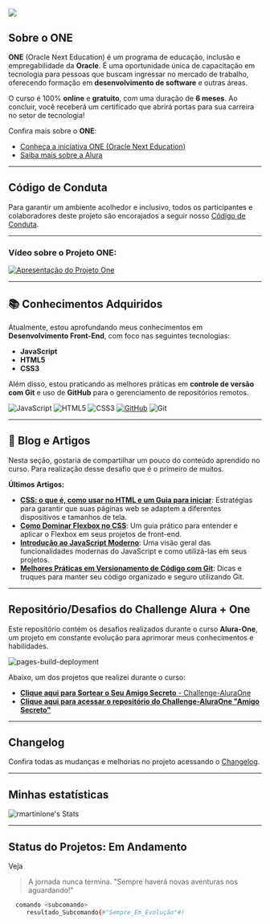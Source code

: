 # ![](https://www.alura.com.br/assets/img/depoimentos/oracle-one/logotipo-one.1730889067.svg)

## Sobre o **ONE**

**ONE** (Oracle Next Education) é um programa de educação, inclusão e empregabilidade da **Oracle**. É uma oportunidade única de capacitação em tecnologia para pessoas que buscam ingressar no mercado de trabalho, oferecendo formação em **desenvolvimento de software** e outras áreas.

O curso é 100% **online** e **gratuito**, com uma duração de **6 meses**. Ao concluir, você receberá um certificado que abrirá portas para sua carreira no setor de tecnologia!

Confira mais sobre o **ONE**:

- [Conheça a iniciativa ONE (Oracle Next Education)](https://www.oracle.com/br/education/oracle-next-education/)
- [Saiba mais sobre a Alura](https://www.alura.com.br/sobre)

---

## Código de Conduta

Para garantir um ambiente acolhedor e inclusivo, todos os participantes e colaboradores deste projeto são encorajados a seguir nosso [Código de Conduta](CODE_OF_CONDUCT.md).

---

### Vídeo sobre o Projeto ONE:

[![Apresentação do Projeto One](https://img.youtube.com/vi/1Yzvr9_ym7c/0.jpg)](https://www.youtube.com/watch?v=1Yzvr9_ym7c)

---

## 📚 Conhecimentos Adquiridos

Atualmente, estou aprofundando meus conhecimentos em **Desenvolvimento Front-End**, com foco nas seguintes tecnologias:

- **JavaScript**
- **HTML5**
- **CSS3**

Além disso, estou praticando as melhores práticas em **controle de versão com Git** e uso de **GitHub** para o gerenciamento de repositórios remotos.

![JavaScript](https://img.shields.io/badge/javascript-%23323330.svg?style=for-the-badge&logo=javascript&logoColor=%23F7DF1E) 
![HTML5](https://img.shields.io/badge/html5-%23E34F26.svg?style=for-the-badge&logo=html5&logoColor=white) 
![CSS3](https://img.shields.io/badge/css3-%231572B6.svg?style=for-the-badge&logo=css3&logoColor=white) 
[![GitHub](https://img.shields.io/badge/GitHub-100000?style=for-the-badge&logo=github&logoColor=white)](https://rmartinione.github.io/Challenge-AluraOne) 
![Git](https://img.shields.io/badge/GIT-E44C30?style=for-the-badge&logo=git&logoColor=white)

---

## 📝 Blog e Artigos

Nesta seção, gostaria de compartilhar um pouco do conteúdo aprendido no curso.
Para realização desse desafio que é o primeiro de muitos.

**Últimos Artigos:**

- **[CSS: o que é, como usar no HTML e um Guia para iniciar](https://www.alura.com.br/artigos/css?srsltid=AfmBOop3-osjP-H4g74bIzPK0SfTkpjVtBzcz9WshIoWDYPeOAcny7Jo)**: Estratégias para garantir que suas páginas web se adaptem a diferentes dispositivos e tamanhos de tela.
- **[Como Dominar Flexbox no CSS](https://www.alura.com.br/artigos/css-guia-do-flexbox)**: Um guia prático para entender e aplicar o Flexbox em seus projetos de front-end.
- **[Introdução ao JavaScript Moderno](https://www.alura.com.br/curso-online-javascript-introducao)**: Uma visão geral das funcionalidades modernas do JavaScript e como utilizá-las em seus projetos.
- **[Melhores Práticas em Versionamento de Código com Git](https://www.alura.com.br/curso-online-css-posicionando-elementos-flexbox)**: Dicas e truques para manter seu código organizado e seguro utilizando Git.

---

## Repositório/Desafios do Challenge Alura + One

Este repositório contém os desafios realizados durante o curso **Alura-One**, um projeto em constante evolução para aprimorar meus conhecimentos e habilidades.

![pages-build-deployment](https://github.com/rmartinione/Challenge-AluraOne/actions/workflows/pages/pages-build-deployment/badge.svg)

Abaixo, um dos projetos que realizei durante o curso:

- [**Clique aqui para Sortear o Seu Amigo Secreto** - Challenge-AluraOne](https://rmartinione.github.io/Challenge-AluraOne/challenge-amigo-secreto/index.html)
- [**Clique aqui para acessar o repositório do Challenge-AluraOne "Amigo Secreto"**](https://github.com/rmartinione/Challenge-AluraOne/tree/ff24712de38b0c1bc1baa21c8724645dd860e697/challenge-amigo-secreto)

---

## Changelog

Confira todas as mudanças e melhorias no projeto acessando o [Changelog](https://github.com/rmartinione/Challenge-AluraOne/blob/main/CHANGELOG.md).

---

## Minhas estatísticas

![rmartinione's Stats](https://github-readme-stats.vercel.app/api?username=rmartinione&theme=tokyonight&show_icons=true&hide_border=false&count_private=false)

---

## Status do Projetos: Em Andamento

Veja 

> A jornada nunca termina. "Sempre haverá novas aventuras nos aguardando!"

```bash
  comando <subcomando>
     resultado_Subcomando(#"Sempre_Em_Evolução"#)